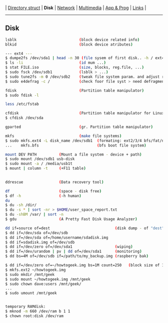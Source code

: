 | [Directory struct](https://github.com/octopusengine/linux/blob/master/directory_struct.md) | **Disk** | [Network](https://github.com/octopusengine/linux/blob/master/network.md) | [Multimedia](https://github.com/octopusengine/linux/blob/master/multimedia.md) | [App & Prog](https://github.com/octopusengine/linux/blob/master/app_prg.md) | [Links](https://github.com/octopusengine/linux/blob/master/links.md) |

---

## Disk

```bash
lsblk                            (block device related info)
blkid                            (block device atributes)

--- ext4 ---
$ dumpe2fs /dev/sda1 | head -n 30 (file sysem of first disk.. -h / ext4 super block)
$ ls -li                         (id mum ...)
$ stat FILE.iso                  (size, blocks, reg.file, ...)
$ sudo fsck /dev/sdb1            (lsblk > ...)
$ sudo tune2fs -m 0 /dev/sdb2    (tweak file system param. and adjust reserved space 0% for the system)
$ sudo e4defrag -c /             (check foor file syst > need defragmentation?)

fdisk                            (Partition table manipulator) 
$ sudo fdisk -l

less /etc/fstab

cfdisk                           (Partition table manipulator for Linux)
$ cfdisk /dev/sda

gparted                          (gr. Partition table manipulator)

mkfs                             (make file systems)
$ sudo mkfs.ext4 -L disk_name /dev/sdb1  (formating: ext2/3/4 bfs/fat/nfts/vfat/msdos...)
...    mkfs.bfs                          (bfs boot file system) 

mount DEV PATH          (Mount a file system - device + path)
$ sudo mount /dev/sdb1 usb-disk
$ sudo mount -a / /media/usb1t
$ mount | column -t     (+F11 table)
 

ddrescue                (Data recovery tool)

df                      (space - disk free)
$ df -h                 (-h human)
du
$ du -sh /dir/
$ du -s * | sort -nr > $HOME/user_space_report.txt
$ du -shBM /var/ | sort -n
$ gdu                   (A Pretty Fast Disk Usage Analyzer)

dd if=source of=dest                             (disk dump - of "dest" defines the file or location where you want your data saved) 
$ dd if=/dev/sda of=/dev/sdb
$ dd if=/dev/sda of=/home/username/sdadisk.img
$ dd if=sdadisk.img of=/dev/sdb
$ dd if=/dev/zero of=/dev/sda1                   (wiping)
$ dd if=/dev/urandom | pv | dd of=/dev/sda1      (monitoring)
$ dd bs=4M of=/dev/sdb if=/path/to/my_backup.img (raspberry bak)

$ dd if=/dev/zero of=~/howtogeek.img bs=1M count=250   (block size of 1 MB x 250. This will give us a file system of 250 MB)
$ mkfs.ext2 ~/howtogeek.img
$ sudo mkdir /mnt/geek
$ sudo mount ~/howtogeek.img /mnt/geek
$ sudo chown dave:users /mnt/geek/
...
$ sudo umount /mnt/geek


temporary RAMdisk:
$ mknod -m 660 /dev/ram b 1 1
$ chown root:disk /dev/ram
```
